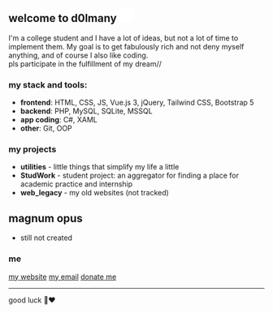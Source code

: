 ## welcome to d0lmany <img src="lol.svg" width="30" height="30">
I'm a college student and I have a lot of ideas, but not a lot of time to implement them. My goal is to get fabulously rich and not deny myself anything, and of course I also like coding.  
pls participate in the fulfillment of my dream//  
### my stack and tools:
- **frontend**: HTML, CSS, JS, Vue.js 3, jQuery, Tailwind CSS, Bootstrap 5
- **backend**: PHP, MySQL, SQLite, MSSQL
- **app coding**: C#, XAML
- **other**: Git, OOP
  
### my projects
- **utilities** - little things that simplify my life a little 
- **StudWork** - student project: an aggregator for finding a place for academic practice and internship
- **web_legacy** - my old websites (not tracked)

## magnum opus
- still not created

### me
[my website](https://d0lmany.netlify.app) 
[my email](mailto:d0lmany.is.go@gmail.com)
[donate me](https://www.donationalerts.com/r/d0lmany)

***
good luck 💞❤️
